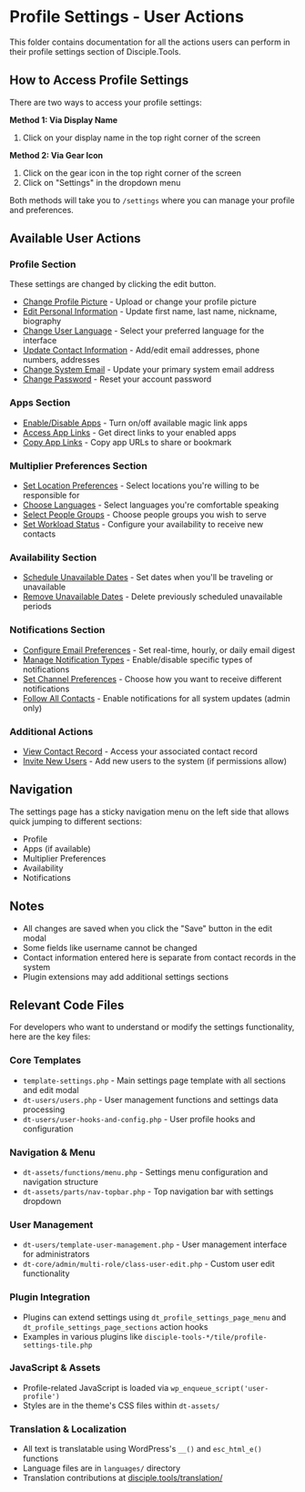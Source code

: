 # Profile Settings - User Actions

This folder contains documentation for all the actions users can perform in their profile settings section of Disciple.Tools.

## How to Access Profile Settings

There are two ways to access your profile settings:

**Method 1: Via Display Name**
1. Click on your display name in the top right corner of the screen

**Method 2: Via Gear Icon**
1. Click on the gear icon in the top right corner of the screen
2. Click on "Settings" in the dropdown menu

Both methods will take you to `/settings` where you can manage your profile and preferences.

## Available User Actions

### Profile Section

These settings are changed by clicking the edit button.

- [Change Profile Picture](change-profile-picture.md) - Upload or change your profile picture
- [Edit Personal Information](edit-personal-information.md) - Update first name, last name, nickname, biography
- [Change User Language](change-user-language.md) - Select your preferred language for the interface
- [Update Contact Information](update-contact-information.md) - Add/edit email addresses, phone numbers, addresses
- [Change System Email](change-system-email.md) - Update your primary system email address
- [Change Password](change-password.md) - Reset your account password

### Apps Section
- [Enable/Disable Apps](manage-apps.md) - Turn on/off available magic link apps
- [Access App Links](access-app-links.md) - Get direct links to your enabled apps
- [Copy App Links](copy-app-links.md) - Copy app URLs to share or bookmark

### Multiplier Preferences Section
- [Set Location Preferences](set-location-preferences.md) - Select locations you're willing to be responsible for
- [Choose Languages](choose-languages.md) - Select languages you're comfortable speaking
- [Select People Groups](select-people-groups.md) - Choose people groups you wish to serve
- [Set Workload Status](set-workload-status.md) - Configure your availability to receive new contacts

### Availability Section
- [Schedule Unavailable Dates](schedule-unavailable-dates.md) - Set dates when you'll be traveling or unavailable
- [Remove Unavailable Dates](remove-unavailable-dates.md) - Delete previously scheduled unavailable periods

### Notifications Section
- [Configure Email Preferences](configure-email-preferences.md) - Set real-time, hourly, or daily email digest
- [Manage Notification Types](manage-notification-types.md) - Enable/disable specific types of notifications
- [Set Channel Preferences](set-channel-preferences.md) - Choose how you want to receive different notifications
- [Follow All Contacts](follow-all-contacts.md) - Enable notifications for all system updates (admin only)

### Additional Actions
- [View Contact Record](view-contact-record.md) - Access your associated contact record
- [Invite New Users](invite-new-users.md) - Add new users to the system (if permissions allow)

## Navigation

The settings page has a sticky navigation menu on the left side that allows quick jumping to different sections:
- Profile
- Apps (if available)
- Multiplier Preferences  
- Availability
- Notifications

## Notes

- All changes are saved when you click the "Save" button in the edit modal
- Some fields like username cannot be changed
- Contact information entered here is separate from contact records in the system
- Plugin extensions may add additional settings sections

## Relevant Code Files

For developers who want to understand or modify the settings functionality, here are the key files:

### Core Templates
- `template-settings.php` - Main settings page template with all sections and edit modal
- `dt-users/users.php` - User management functions and settings data processing
- `dt-users/user-hooks-and-config.php` - User profile hooks and configuration

### Navigation & Menu
- `dt-assets/functions/menu.php` - Settings menu configuration and navigation structure
- `dt-assets/parts/nav-topbar.php` - Top navigation bar with settings dropdown

### User Management
- `dt-users/template-user-management.php` - User management interface for administrators
- `dt-core/admin/multi-role/class-user-edit.php` - Custom user edit functionality

### Plugin Integration
- Plugins can extend settings using `dt_profile_settings_page_menu` and `dt_profile_settings_page_sections` action hooks
- Examples in various plugins like `disciple-tools-*/tile/profile-settings-tile.php`

### JavaScript & Assets
- Profile-related JavaScript is loaded via `wp_enqueue_script('user-profile')` 
- Styles are in the theme's CSS files within `dt-assets/`

### Translation & Localization
- All text is translatable using WordPress's `__()` and `esc_html_e()` functions
- Language files are in `languages/` directory
- Translation contributions at [disciple.tools/translation/](https://disciple.tools/translation/) 